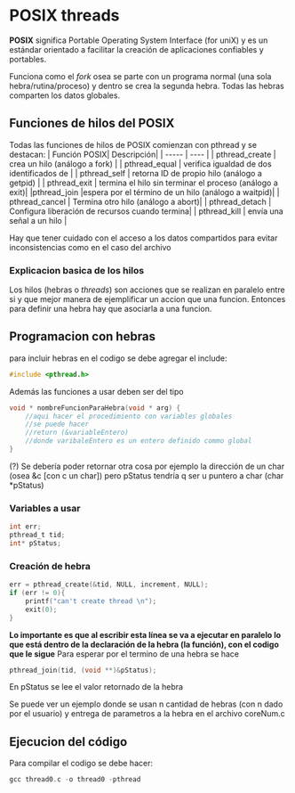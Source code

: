 # POSIX threads

**POSIX** significa Portable Operating System Interface (for uniX) y es un estándar orientado a facilitar la creación de aplicaciones confiables y portables.

Funciona como el *fork* osea se parte con un programa normal (una sola hebra/rutina/proceso) y dentro se crea la segunda hebra.
Todas las hebras comparten los datos globales.

## Funciones de hilos del **POSIX**
Todas las funciones de hilos de POSIX comienzan con pthread y se destacan:
| Función POSIX| Descripción|
| ----- | ---- |
| pthread_create | crea un hilo (análogo a fork) |
| pthread_equal | 	verifica igualdad de dos identificados de |
| pthread_self |	retorna ID de propio hilo (análogo a getpid) |
| pthread_exit |	termina el hilo sin terminar el proceso (análogo a exit)|
|pthread_join  |espera por el término de un hilo (análogo a waitpid)|
| pthread_cancel | Termina otro hilo  (análogo a abort)|
| pthread_detach |	Configura liberación de recursos cuando termina|
| pthread_kill |	envía una señal a un hilo |

Hay que tener cuidado con el acceso a los datos compartidos para evitar inconsistencias como en el caso del archivo

### Explicacion basica de los hilos
Los hilos (hebras o *threads*) son acciones que se realizan en paralelo entre si y que mejor manera de ejemplificar un accion que una funcion. Entonces para definir una hebra hay que asociarla a una funcion.

## Programacion con hebras
para incluir hebras en el codigo se debe agregar el include:
```c
#include <pthread.h>
```
Además las funciones a usar deben ser del tipo
```c
void * nombreFuncionParaHebra(void * arg) {
    //aqui hacer el procedimiento con variables globales
    //se puede hacer 
    //return (&variableEntero)
    //donde varibaleEntero es un entero definido commo global
}
```
(?) Se debería poder retornar otra cosa por ejemplo la dirección de un char (osea &c [con c un char]) pero pStatus tendría q ser u puntero a char (char *pStatus)
### Variables a usar
```c
int err;
pthread_t tid;
int* pStatus;

```

### Creación de hebra
```c
err = pthread_create(&tid, NULL, increment, NULL);
if (err != 0){
    printf("can't create thread \n");
    exit(0);
}
```
**Lo importante es que al escribir esta línea se va a ejecutar en paralelo lo que está dentro de la declaración de la hebra (la función), con el codigo que le sigue**
Para esperar por el termino de una hebra se hace
```c
pthread_join(tid, (void **)&pStatus);
```
En pStatus se lee el valor retornado de la hebra

Se puede ver un ejemplo donde se usan n cantidad de hebras (con n dado por el usuario) y entrega de parametros a la hebra en el archivo coreNum.c

## Ejecucion del código
Para compilar el codigo se debe hacer:
```c
gcc thread0.c -o thread0 -pthread
```

```c

```